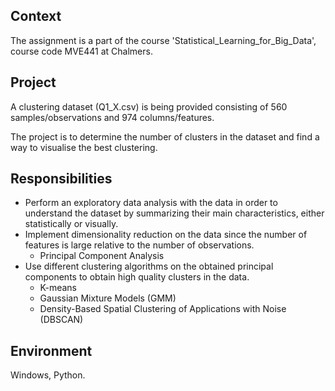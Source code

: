 ## Context
The assignment is a part of the course 'Statistical_Learning_for_Big_Data', course code MVE441 at Chalmers.

## Project
A clustering dataset (Q1_X.csv) is being provided consisting of 560 samples/observations and 974 columns/features.

The project is to determine the number of clusters in the dataset and find a way to visualise the best clustering.

## Responsibilities
- Perform an exploratory data analysis with the data in order to understand the dataset by summarizing their main characteristics, either statistically or visually.
- Implement dimensionality reduction on the data since the number of features is large relative to the number of observations.
  * Principal Component Analysis
- Use different clustering algorithms on the obtained principal components to obtain high quality clusters in the data.
  * K-means
  * Gaussian Mixture Models (GMM)
  * Density-Based Spatial Clustering of Applications with Noise (DBSCAN)

## Environment
Windows, Python.
